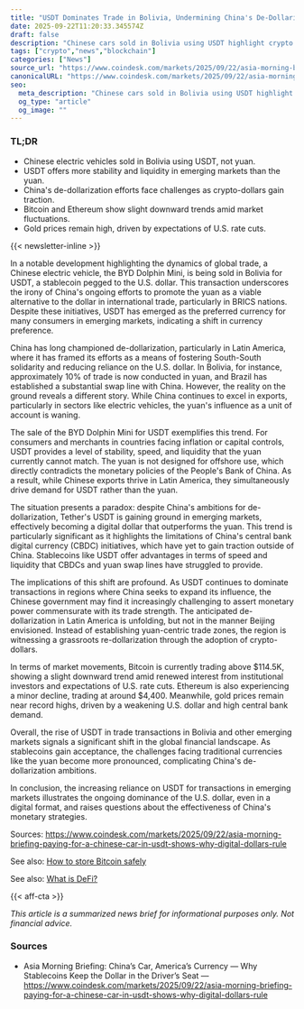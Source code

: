 ```yaml
---
title: "USDT Dominates Trade in Bolivia, Undermining China's De-Dollarization Efforts"
date: 2025-09-22T11:20:33.345574Z
draft: false
description: "Chinese cars sold in Bolivia using USDT highlight crypto's role in global trade and the challenges facing China's yuan initiatives."
tags: ["crypto","news","blockchain"]
categories: ["News"]
source_url: "https://www.coindesk.com/markets/2025/09/22/asia-morning-briefing-paying-for-a-chinese-car-in-usdt-shows-why-digital-dollars-rule"
canonicalURL: "https://www.coindesk.com/markets/2025/09/22/asia-morning-briefing-paying-for-a-chinese-car-in-usdt-shows-why-digital-dollars-rule"
seo:
  meta_description: "Chinese cars sold in Bolivia using USDT highlight crypto's role in global trade and the challenges facing China's yuan initiatives."
  og_type: "article"
  og_image: ""
---
```


### TL;DR
- Chinese electric vehicles sold in Bolivia using USDT, not yuan.
- USDT offers more stability and liquidity in emerging markets than the yuan.
- China's de-dollarization efforts face challenges as crypto-dollars gain traction.
- Bitcoin and Ethereum show slight downward trends amid market fluctuations.
- Gold prices remain high, driven by expectations of U.S. rate cuts.

{{< newsletter-inline >}}

In a notable development highlighting the dynamics of global trade, a Chinese electric vehicle, the BYD Dolphin Mini, is being sold in Bolivia for USDT, a stablecoin pegged to the U.S. dollar. This transaction underscores the irony of China's ongoing efforts to promote the yuan as a viable alternative to the dollar in international trade, particularly in BRICS nations. Despite these initiatives, USDT has emerged as the preferred currency for many consumers in emerging markets, indicating a shift in currency preference.

China has long championed de-dollarization, particularly in Latin America, where it has framed its efforts as a means of fostering South-South solidarity and reducing reliance on the U.S. dollar. In Bolivia, for instance, approximately 10% of trade is now conducted in yuan, and Brazil has established a substantial swap line with China. However, the reality on the ground reveals a different story. While China continues to excel in exports, particularly in sectors like electric vehicles, the yuan's influence as a unit of account is waning.

The sale of the BYD Dolphin Mini for USDT exemplifies this trend. For consumers and merchants in countries facing inflation or capital controls, USDT provides a level of stability, speed, and liquidity that the yuan currently cannot match. The yuan is not designed for offshore use, which directly contradicts the monetary policies of the People's Bank of China. As a result, while Chinese exports thrive in Latin America, they simultaneously drive demand for USDT rather than the yuan.

The situation presents a paradox: despite China's ambitions for de-dollarization, Tether's USDT is gaining ground in emerging markets, effectively becoming a digital dollar that outperforms the yuan. This trend is particularly significant as it highlights the limitations of China's central bank digital currency (CBDC) initiatives, which have yet to gain traction outside of China. Stablecoins like USDT offer advantages in terms of speed and liquidity that CBDCs and yuan swap lines have struggled to provide.

The implications of this shift are profound. As USDT continues to dominate transactions in regions where China seeks to expand its influence, the Chinese government may find it increasingly challenging to assert monetary power commensurate with its trade strength. The anticipated de-dollarization in Latin America is unfolding, but not in the manner Beijing envisioned. Instead of establishing yuan-centric trade zones, the region is witnessing a grassroots re-dollarization through the adoption of crypto-dollars.

In terms of market movements, Bitcoin is currently trading above $114.5K, showing a slight downward trend amid renewed interest from institutional investors and expectations of U.S. rate cuts. Ethereum is also experiencing a minor decline, trading at around $4,400. Meanwhile, gold prices remain near record highs, driven by a weakening U.S. dollar and high central bank demand.

Overall, the rise of USDT in trade transactions in Bolivia and other emerging markets signals a significant shift in the global financial landscape. As stablecoins gain acceptance, the challenges facing traditional currencies like the yuan become more pronounced, complicating China's de-dollarization ambitions.

In conclusion, the increasing reliance on USDT for transactions in emerging markets illustrates the ongoing dominance of the U.S. dollar, even in a digital format, and raises questions about the effectiveness of China's monetary strategies.

Sources: https://www.coindesk.com/markets/2025/09/22/asia-morning-briefing-paying-for-a-chinese-car-in-usdt-shows-why-digital-dollars-rule

See also: [How to store Bitcoin safely](/pages/how-to-store-bitcoin-safely/)

See also: [What is DeFi?](/pages/what-is-defi/)

{{< aff-cta >}}

_This article is a summarized news brief for informational purposes only. Not financial advice._

### Sources
- Asia Morning Briefing: China’s Car, America’s Currency — Why Stablecoins Keep the Dollar in the Driver’s Seat — https://www.coindesk.com/markets/2025/09/22/asia-morning-briefing-paying-for-a-chinese-car-in-usdt-shows-why-digital-dollars-rule

